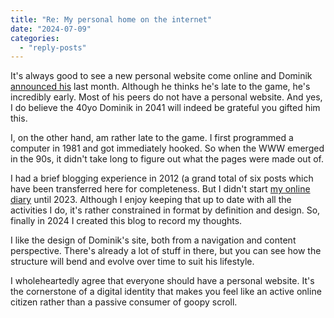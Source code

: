 ```yaml
---
title: "Re: My personal home on the internet"
date: "2024-07-09"
categories: 
  - "reply-posts"
---
```


It's always good to see a new personal website come online and Dominik [announced his](https://dominikhofer.me/personal-internet-home) last month. Although he thinks he's late to the game, he's incredibly early. Most of his peers do not have a personal website. And yes, I do believe the 40yo Dominik in 2041 will indeed be grateful you gifted him this.

I, on the other hand, am rather late to the game. I first programmed a computer in 1981 and got immediately hooked. So when the WWW emerged in the 90s, it didn't take long to figure out what the pages were made out of.

I had a brief blogging experience in 2012 (a grand total of six posts which have been transferred here for completeness. But I didn't start [my online diary](https://diary.uncountable.uk/) until 2023. Although I enjoy keeping that up to date with all the activities I do, it's rather constrained in format by definition and design. So, finally in 2024 I created this blog to record my thoughts.

I like the design of Dominik's site, both from a navigation and content perspective. There's already a lot of stuff in there, but you can see how the structure will bend and evolve over time to suit his lifestyle.

I wholeheartedly agree that everyone should have a personal website. It's the cornerstone of a digital identity that makes you feel like an active online citizen rather than a passive consumer of goopy scroll.
